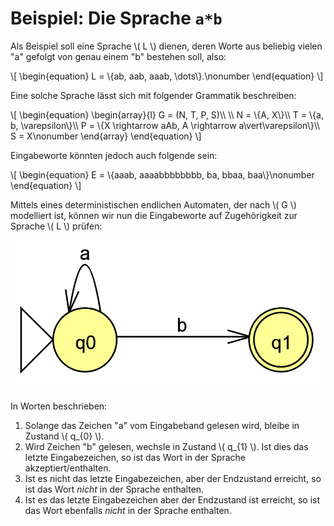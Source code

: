 # Beispiel: Die Sprache `a*b`

Als Beispiel soll eine Sprache \\( L \\) dienen, deren Worte aus beliebig vielen "a" gefolgt von
genau einem "b" bestehen soll, also:

\\[
\begin{equation}
L = \\{ab, aab, aaab, \dots\\}.\nonumber
\end{equation}
\\]

Eine solche Sprache lässt sich mit folgender Grammatik beschreiben:

\\[
\begin{equation}
\begin{array}{l}
G = (N, T, P, S)\\\\
\\\\
N = \\{A, X\\}\\\\
T = \\{a, b, \varepsilon\\}\\\\
P = \\{X \rightarrow aAb, A \rightarrow a\vert\varepsilon\\}\\\\
S = X\nonumber
\end{array}
\end{equation}
\\]

Eingabeworte könnten jedoch auch folgende sein:

\\[
\begin{equation}
E = \\{aaab, aaaabbbbbbbb, ba, bbaa, baa\\}\nonumber
\end{equation}
\\]

Mittels eines deterministischen endlichen Automaten, der
nach \\( G \\) modelliert ist, können wir nun die Eingabeworte auf Zugehörigkeit zur Sprache \\( L \\)
prüfen:

![Automat für die Sprache \\( a*b \\)](asternb.grafik.png)

In Worten beschrieben:

  1. Solange das Zeichen "a" vom Eingabeband gelesen wird, bleibe in Zustand \\( q_{0} \\).
  2. Wird Zeichen "b" gelesen, wechsle in Zustand \\( q_{1} \\). Ist dies das letzte Eingabezeichen, so ist das Wort in der Sprache akzeptiert/enthalten.
  3. Ist es nicht das letzte Eingabezeichen, aber der Endzustand erreicht, so ist das Wort *nicht* in der Sprache enthalten.
  4. Ist es das letzte Eingabezeichen aber der Endzustand ist erreicht, so ist das Wort ebenfalls *nicht* in der Sprache enthalten.

